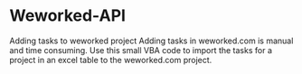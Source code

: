 # Weworked-API
Adding tasks to weworked project
Adding tasks in weworked.com is manual and time consuming.
Use this small VBA code to import the tasks for a project in an excel table to the weworked.com project.
